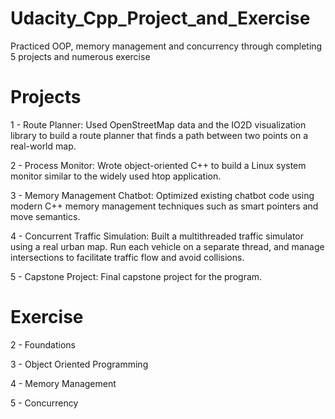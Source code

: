 # Udacity_Cpp_Project_and_Exercise
Practiced OOP, memory management and concurrency through completing 5 projects and numerous exercise

# Projects

1 - Route Planner: Used OpenStreetMap data and the IO2D visualization library to build a route planner that finds a path between two points on a real-world map.

2 - Process Monitor: Wrote object-oriented C++ to build a Linux system monitor similar to the widely used htop application.

3 - Memory Management Chatbot: Optimized existing chatbot code using modern C++ memory management techniques such as smart pointers and move semantics.

4 - Concurrent Traffic Simulation: Built a multithreaded traffic simulator using a real urban map. Run each vehicle on a separate thread, and manage intersections to facilitate traffic flow and avoid collisions.

5 - Capstone Project: Final capstone project for the program.

# Exercise

2 - Foundations

3 - Object Oriented Programming

4 - Memory Management

5 - Concurrency
